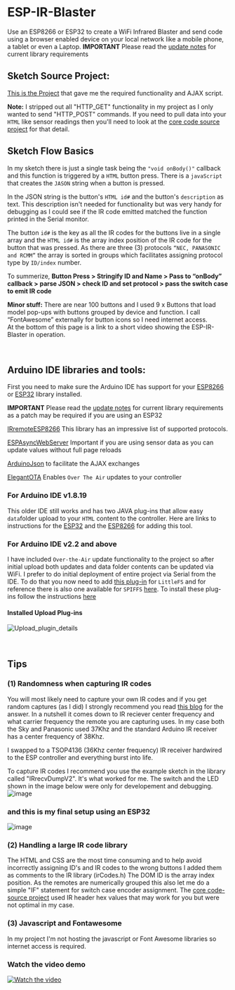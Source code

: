 # ESP-IR-Blaster
Use an ESP8266 or ESP32 to create a WiFi Infrared Blaster and send code using a browser enabled device on your local network like a mobile phone, a tablet or even a Laptop. **IMPORTANT** Please read the [update notes](https://github.com/macca448/ESP-IR-Blaster/blob/main/update-notes.md) for current library requirements

## Sketch Source Project:
[This is the Project](https://github.com/e-tinkers/esp32_ir_remote) that gave me the required functionality and AJAX script.

**Note:** I stripped out all "HTTP_GET" functionality in my project as I only wanted to send "HTTP_POST" commands. If you need to pull data into your `HTML` like sensor readings then you'll need to look at the [core code source project](https://github.com/e-tinkers/esp32_ir_remote) for that detail.  

## Sketch Flow Basics
In my sketch there is just a single task being the  `"void onBody()"` callback and this function is triggered by a `HTML` button press. There is a `javaScript` that creates the `JASON` string when a button is pressed. 

In the JSON string is the button's `HTML id#` and the button's `description` as text. This description isn't needed for functionality but was very handy for debugging as I could see if the IR code emitted matched the function printed in the Serial monitor.  

The button `id#` is the key as all the IR codes for the buttons live in a single array and the `HTML id#` is the array index position of the IR code for the button that was pressed. As there are three (3) protocols `“NEC, PANASONIC and RCMM”` the array is sorted in groups which facilitates assigning protocol type by `ID/index` number.  

To summerize, **Button Press > Stringify ID and Name > Pass to “onBody” callback > parse JSON > check ID and set protocol > pass the switch case to emit IR code**

**Minor stuff:** There are near 100 buttons and I used 9 x Buttons that load model pop-ups with buttons grouped by device and function. I call “FontAwesome” externally for button icons  so I need internet access.  
At the bottom of this page is a link to a short video showing the ESP-IR-Blaster in operation.

<br>

## Arduino IDE libraries and tools:

First you need to make sure the Arduino IDE has support for your [ESP8266](https://randomnerdtutorials.com/how-to-install-esp8266-board-arduino-ide/) or [ESP32](https://randomnerdtutorials.com/installing-the-esp32-board-in-arduino-ide-windows-instructions/) library installed.

**IMPORTANT** Please read the [update notes](https://github.com/macca448/ESP-IR-Blaster/blob/main/update-notes.md) for current library requirements as a patch may be required if you are using an ESP32

[IRremoteESP8266](https://github.com/crankyoldgit/IRremoteESP8266) This library has an impressive list of supported protocols.

[ESPAsyncWebServer](https://github.com/ESP32Async/ESPAsyncWebServer) Important if you are using sensor data as you can update values without full page reloads
  
[ArduinoJson](https://github.com/bblanchon/ArduinoJson) to facilitate the AJAX exchanges

[ElegantOTA](https://github.com/ayushsharma82/ElegantOTA) Enables `Over The Air` updates to your controller



### For Arduino IDE v1.8.19
This older IDE still works and has two JAVA plug-ins that allow easy `data`folder upload to your `HTML` content to the controller. Here are links to instructions for the [ESP32](https://randomnerdtutorials.com/install-esp32-filesystem-uploader-arduino-ide/) and the [ESP8266](https://randomnerdtutorials.com/install-esp8266-filesystem-uploader-arduino-ide/) for adding this tool.

### For Arduino IDE v2.2 and above
I have included `Over-the-Air` update functionality to the project so after initial upload both updates and data folder contents can be updated via WiFi. I prefer to do initial deployment of entire project via Serial from the IDE. To do that you now need to add [this plug-in](https://github.com/earlephilhower/arduino-littlefs-upload/releases/tag/1.5.4) for `LittleFS` and for reference there is also one available for `SPIFFS` [here](https://github.com/espx-cz/arduino-spiffs-upload/releases/tag/1.1.5). To install these plug-ins follow the instructions [here](https://github.com/earlephilhower/arduino-littlefs-upload#installation)  

#### Installed Upload Plug-ins  

![Upload_plugin_details](https://github.com/user-attachments/assets/26e2d658-de11-4b1f-b9a0-4292200608dd)


<br>

## Tips
### (1) Randomness when capturing IR codes
You will most likely need to capture your own IR codes and if you get random captures (as I did) I strongly recommend you read [this blog](https://arduinoplusplus.wordpress.com/2015/11/22/large-button-remote-control-part-1-design-and-prototyping/) for the answer. In a nutshell it comes down to IR reciever center frequency and what carrier frequency the remote you are capturing uses. In my case both the Sky and Panasonic used 37Khz and the standard Arduino IR receiver has a center frequency of 38Khz. 

I swapped to a TSOP4136 (36Khz center frequency) IR receiver hardwired to the ESP controller and everything burst into life. 

To capture IR codes I recommend you use the example sketch in the library called "IRrecvDumpV2". It's what worked for me. The switch and the LED shown in the image below were only for developement and debugging.
![image](https://user-images.githubusercontent.com/20883620/131914870-c079865c-026f-4c96-882f-d0af76dda977.png)
### and this is my final setup using an ESP32
![image](https://user-images.githubusercontent.com/20883620/131915077-1aee791e-1459-45b9-8441-4c00f3d31061.png)

### (2) Handling a large IR code library
The HTML and CSS are the most time consuming and to help avoid incorrectly assigning ID's and IR codes to the wrong buttons I added them as comments to the IR library (irCodes.h) The DOM ID is the array index position. As the remotes are numerically grouped this also let me do a simple "IF" statement for switch case encoder assignment. The [core code-source project](https://github.com/e-tinkers/esp32_ir_remote) used IR header hex values that may work for you but were not optimal in my case.

### (3) Javascript and Fontawesome
In my project I'm not hosting the javascript or Font Awesome libraries so internet access is required. 

### Watch the video demo
[![Watch the video](https://img.youtube.com/vi/qXwKDf_D-9c/maxresdefault.jpg)](https://youtu.be/qXwKDf_D-9c)
